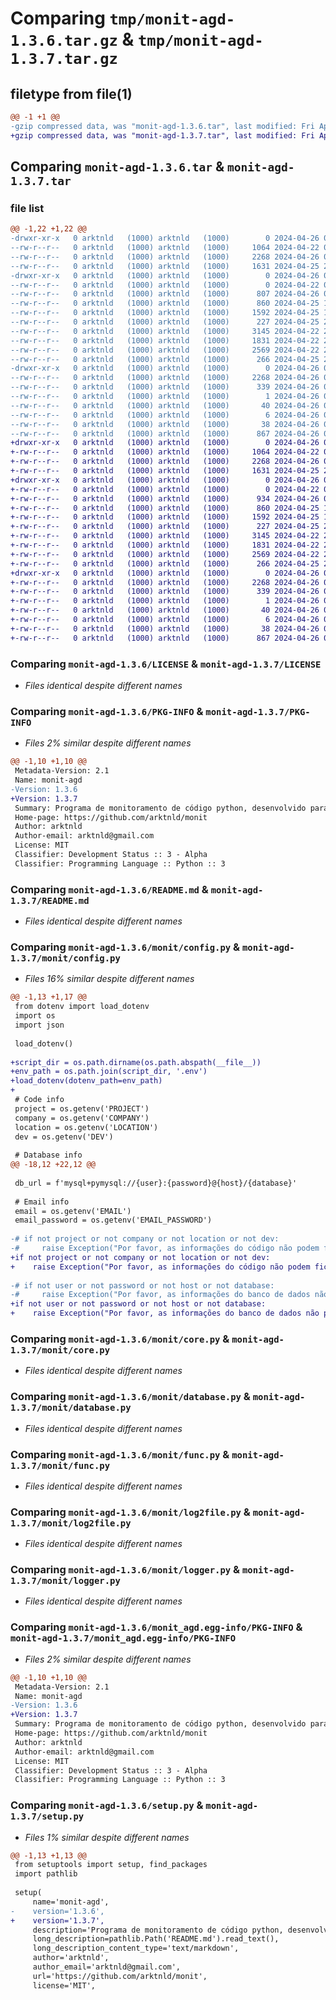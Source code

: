 # Comparing `tmp/monit-agd-1.3.6.tar.gz` & `tmp/monit-agd-1.3.7.tar.gz`

## filetype from file(1)

```diff
@@ -1 +1 @@
-gzip compressed data, was "monit-agd-1.3.6.tar", last modified: Fri Apr 26 01:20:31 2024, max compression
+gzip compressed data, was "monit-agd-1.3.7.tar", last modified: Fri Apr 26 01:29:41 2024, max compression
```

## Comparing `monit-agd-1.3.6.tar` & `monit-agd-1.3.7.tar`

### file list

```diff
@@ -1,22 +1,22 @@
-drwxr-xr-x   0 arktnld   (1000) arktnld   (1000)        0 2024-04-26 01:20:31.247828 monit-agd-1.3.6/
--rw-r--r--   0 arktnld   (1000) arktnld   (1000)     1064 2024-04-22 01:06:10.000000 monit-agd-1.3.6/LICENSE
--rw-r--r--   0 arktnld   (1000) arktnld   (1000)     2268 2024-04-26 01:20:31.247828 monit-agd-1.3.6/PKG-INFO
--rw-r--r--   0 arktnld   (1000) arktnld   (1000)     1631 2024-04-25 22:35:22.000000 monit-agd-1.3.6/README.md
-drwxr-xr-x   0 arktnld   (1000) arktnld   (1000)        0 2024-04-26 01:20:31.247828 monit-agd-1.3.6/monit/
--rw-r--r--   0 arktnld   (1000) arktnld   (1000)        0 2024-04-22 01:06:10.000000 monit-agd-1.3.6/monit/__init__.py
--rw-r--r--   0 arktnld   (1000) arktnld   (1000)      807 2024-04-26 01:18:08.000000 monit-agd-1.3.6/monit/config.py
--rw-r--r--   0 arktnld   (1000) arktnld   (1000)      860 2024-04-25 17:07:54.000000 monit-agd-1.3.6/monit/core.py
--rw-r--r--   0 arktnld   (1000) arktnld   (1000)     1592 2024-04-25 16:30:27.000000 monit-agd-1.3.6/monit/database.py
--rw-r--r--   0 arktnld   (1000) arktnld   (1000)      227 2024-04-25 22:34:06.000000 monit-agd-1.3.6/monit/error.py
--rw-r--r--   0 arktnld   (1000) arktnld   (1000)     3145 2024-04-22 21:01:19.000000 monit-agd-1.3.6/monit/func.py
--rw-r--r--   0 arktnld   (1000) arktnld   (1000)     1831 2024-04-22 23:15:08.000000 monit-agd-1.3.6/monit/log2file.py
--rw-r--r--   0 arktnld   (1000) arktnld   (1000)     2569 2024-04-22 23:04:24.000000 monit-agd-1.3.6/monit/logger.py
--rw-r--r--   0 arktnld   (1000) arktnld   (1000)      266 2024-04-25 23:01:36.000000 monit-agd-1.3.6/monit/verify_env.py
-drwxr-xr-x   0 arktnld   (1000) arktnld   (1000)        0 2024-04-26 01:20:31.247828 monit-agd-1.3.6/monit_agd.egg-info/
--rw-r--r--   0 arktnld   (1000) arktnld   (1000)     2268 2024-04-26 01:20:31.000000 monit-agd-1.3.6/monit_agd.egg-info/PKG-INFO
--rw-r--r--   0 arktnld   (1000) arktnld   (1000)      339 2024-04-26 01:20:31.000000 monit-agd-1.3.6/monit_agd.egg-info/SOURCES.txt
--rw-r--r--   0 arktnld   (1000) arktnld   (1000)        1 2024-04-26 01:20:31.000000 monit-agd-1.3.6/monit_agd.egg-info/dependency_links.txt
--rw-r--r--   0 arktnld   (1000) arktnld   (1000)       40 2024-04-26 01:20:31.000000 monit-agd-1.3.6/monit_agd.egg-info/requires.txt
--rw-r--r--   0 arktnld   (1000) arktnld   (1000)        6 2024-04-26 01:20:31.000000 monit-agd-1.3.6/monit_agd.egg-info/top_level.txt
--rw-r--r--   0 arktnld   (1000) arktnld   (1000)       38 2024-04-26 01:20:31.247828 monit-agd-1.3.6/setup.cfg
--rw-r--r--   0 arktnld   (1000) arktnld   (1000)      867 2024-04-26 01:20:26.000000 monit-agd-1.3.6/setup.py
+drwxr-xr-x   0 arktnld   (1000) arktnld   (1000)        0 2024-04-26 01:29:41.317516 monit-agd-1.3.7/
+-rw-r--r--   0 arktnld   (1000) arktnld   (1000)     1064 2024-04-22 01:06:10.000000 monit-agd-1.3.7/LICENSE
+-rw-r--r--   0 arktnld   (1000) arktnld   (1000)     2268 2024-04-26 01:29:41.317516 monit-agd-1.3.7/PKG-INFO
+-rw-r--r--   0 arktnld   (1000) arktnld   (1000)     1631 2024-04-25 22:35:22.000000 monit-agd-1.3.7/README.md
+drwxr-xr-x   0 arktnld   (1000) arktnld   (1000)        0 2024-04-26 01:29:41.314183 monit-agd-1.3.7/monit/
+-rw-r--r--   0 arktnld   (1000) arktnld   (1000)        0 2024-04-22 01:06:10.000000 monit-agd-1.3.7/monit/__init__.py
+-rw-r--r--   0 arktnld   (1000) arktnld   (1000)      934 2024-04-26 01:29:09.000000 monit-agd-1.3.7/monit/config.py
+-rw-r--r--   0 arktnld   (1000) arktnld   (1000)      860 2024-04-25 17:07:54.000000 monit-agd-1.3.7/monit/core.py
+-rw-r--r--   0 arktnld   (1000) arktnld   (1000)     1592 2024-04-25 16:30:27.000000 monit-agd-1.3.7/monit/database.py
+-rw-r--r--   0 arktnld   (1000) arktnld   (1000)      227 2024-04-25 22:34:06.000000 monit-agd-1.3.7/monit/error.py
+-rw-r--r--   0 arktnld   (1000) arktnld   (1000)     3145 2024-04-22 21:01:19.000000 monit-agd-1.3.7/monit/func.py
+-rw-r--r--   0 arktnld   (1000) arktnld   (1000)     1831 2024-04-22 23:15:08.000000 monit-agd-1.3.7/monit/log2file.py
+-rw-r--r--   0 arktnld   (1000) arktnld   (1000)     2569 2024-04-22 23:04:24.000000 monit-agd-1.3.7/monit/logger.py
+-rw-r--r--   0 arktnld   (1000) arktnld   (1000)      266 2024-04-25 23:01:36.000000 monit-agd-1.3.7/monit/verify_env.py
+drwxr-xr-x   0 arktnld   (1000) arktnld   (1000)        0 2024-04-26 01:29:41.317516 monit-agd-1.3.7/monit_agd.egg-info/
+-rw-r--r--   0 arktnld   (1000) arktnld   (1000)     2268 2024-04-26 01:29:41.000000 monit-agd-1.3.7/monit_agd.egg-info/PKG-INFO
+-rw-r--r--   0 arktnld   (1000) arktnld   (1000)      339 2024-04-26 01:29:41.000000 monit-agd-1.3.7/monit_agd.egg-info/SOURCES.txt
+-rw-r--r--   0 arktnld   (1000) arktnld   (1000)        1 2024-04-26 01:29:41.000000 monit-agd-1.3.7/monit_agd.egg-info/dependency_links.txt
+-rw-r--r--   0 arktnld   (1000) arktnld   (1000)       40 2024-04-26 01:29:41.000000 monit-agd-1.3.7/monit_agd.egg-info/requires.txt
+-rw-r--r--   0 arktnld   (1000) arktnld   (1000)        6 2024-04-26 01:29:41.000000 monit-agd-1.3.7/monit_agd.egg-info/top_level.txt
+-rw-r--r--   0 arktnld   (1000) arktnld   (1000)       38 2024-04-26 01:29:41.317516 monit-agd-1.3.7/setup.cfg
+-rw-r--r--   0 arktnld   (1000) arktnld   (1000)      867 2024-04-26 01:29:15.000000 monit-agd-1.3.7/setup.py
```

### Comparing `monit-agd-1.3.6/LICENSE` & `monit-agd-1.3.7/LICENSE`

 * *Files identical despite different names*

### Comparing `monit-agd-1.3.6/PKG-INFO` & `monit-agd-1.3.7/PKG-INFO`

 * *Files 2% similar despite different names*

```diff
@@ -1,10 +1,10 @@
 Metadata-Version: 2.1
 Name: monit-agd
-Version: 1.3.6
+Version: 1.3.7
 Summary: Programa de monitoramento de código python, desenvolvido para ser utilizado pelas funcionário da Agência de dados
 Home-page: https://github.com/arktnld/monit
 Author: arktnld
 Author-email: arktnld@gmail.com
 License: MIT
 Classifier: Development Status :: 3 - Alpha
 Classifier: Programming Language :: Python :: 3
```

### Comparing `monit-agd-1.3.6/README.md` & `monit-agd-1.3.7/README.md`

 * *Files identical despite different names*

### Comparing `monit-agd-1.3.6/monit/config.py` & `monit-agd-1.3.7/monit/config.py`

 * *Files 16% similar despite different names*

```diff
@@ -1,13 +1,17 @@
 from dotenv import load_dotenv
 import os
 import json
 
 load_dotenv()
 
+script_dir = os.path.dirname(os.path.abspath(__file__))
+env_path = os.path.join(script_dir, '.env')
+load_dotenv(dotenv_path=env_path)
+
 # Code info
 project = os.getenv('PROJECT')
 company = os.getenv('COMPANY')
 location = os.getenv('LOCATION')
 dev = os.getenv('DEV')
 
 # Database info
@@ -18,12 +22,12 @@
 
 db_url = f'mysql+pymysql://{user}:{password}@{host}/{database}'
 
 # Email info
 email = os.getenv('EMAIL')
 email_password = os.getenv('EMAIL_PASSWORD')
 
-# if not project or not company or not location or not dev:
-#     raise Exception("Por favor, as informações do código não podem ficar em branco.")
+if not project or not company or not location or not dev:
+    raise Exception("Por favor, as informações do código não podem ficar em branco.")
 
-# if not user or not password or not host or not database:
-#     raise Exception("Por favor, as informações do banco de dados não podem ficar em branco.")
+if not user or not password or not host or not database:
+    raise Exception("Por favor, as informações do banco de dados não podem ficar em branco.")
```

### Comparing `monit-agd-1.3.6/monit/core.py` & `monit-agd-1.3.7/monit/core.py`

 * *Files identical despite different names*

### Comparing `monit-agd-1.3.6/monit/database.py` & `monit-agd-1.3.7/monit/database.py`

 * *Files identical despite different names*

### Comparing `monit-agd-1.3.6/monit/func.py` & `monit-agd-1.3.7/monit/func.py`

 * *Files identical despite different names*

### Comparing `monit-agd-1.3.6/monit/log2file.py` & `monit-agd-1.3.7/monit/log2file.py`

 * *Files identical despite different names*

### Comparing `monit-agd-1.3.6/monit/logger.py` & `monit-agd-1.3.7/monit/logger.py`

 * *Files identical despite different names*

### Comparing `monit-agd-1.3.6/monit_agd.egg-info/PKG-INFO` & `monit-agd-1.3.7/monit_agd.egg-info/PKG-INFO`

 * *Files 2% similar despite different names*

```diff
@@ -1,10 +1,10 @@
 Metadata-Version: 2.1
 Name: monit-agd
-Version: 1.3.6
+Version: 1.3.7
 Summary: Programa de monitoramento de código python, desenvolvido para ser utilizado pelas funcionário da Agência de dados
 Home-page: https://github.com/arktnld/monit
 Author: arktnld
 Author-email: arktnld@gmail.com
 License: MIT
 Classifier: Development Status :: 3 - Alpha
 Classifier: Programming Language :: Python :: 3
```

### Comparing `monit-agd-1.3.6/setup.py` & `monit-agd-1.3.7/setup.py`

 * *Files 1% similar despite different names*

```diff
@@ -1,13 +1,13 @@
 from setuptools import setup, find_packages
 import pathlib
 
 setup(
     name='monit-agd',
-    version='1.3.6',
+    version='1.3.7',
     description='Programa de monitoramento de código python, desenvolvido para ser utilizado pelas funcionário da Agência de dados',
     long_description=pathlib.Path('README.md').read_text(),
     long_description_content_type='text/markdown',
     author='arktnld',
     author_email='arktnld@gmail.com',
     url='https://github.com/arktnld/monit',
     license='MIT',
```

